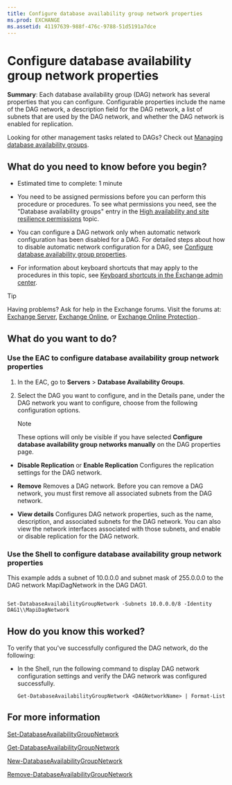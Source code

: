 ```yaml
---
title: Configure database availability group network properties
ms.prod: EXCHANGE
ms.assetid: 41197639-988f-476c-9788-51d5191a7dce
---
```



# Configure database availability group network properties
 **Summary**: Each database availability group (DAG) network has several properties that you can configure.
Configurable properties include the name of the DAG network, a description field for the DAG network, a list of subnets that are used by the DAG network, and whether the DAG network is enabled for replication.
  
    
    

Looking for other management tasks related to DAGs? Check out  [Managing database availability groups](http://technet.microsoft.com/library/4abde67b-4995-4a57-894f-ba76aa72341c.aspx).
## What do you need to know before you begin?


- Estimated time to complete: 1 minute
    
  
- You need to be assigned permissions before you can perform this procedure or procedures. To see what permissions you need, see the "Database availability groups" entry in the  [High availability and site resilience permissions](high-availability-and-site-resilience-permissions.md) topic.
    
  
- You can configure a DAG network only when automatic network configuration has been disabled for a DAG. For detailed steps about how to disable automatic network configuration for a DAG, see  [Configure database availability group properties](configure-database-availability-group-properties.md).
    
  
- For information about keyboard shortcuts that may apply to the procedures in this topic, see  [Keyboard shortcuts in the Exchange admin center](keyboard-shortcuts-in-the-exchange-admin-center.md).
    
  

> [!TIP]
> Having problems? Ask for help in the Exchange forums. Visit the forums at:  [Exchange Server](https://go.microsoft.com/fwlink/p/?linkId=60612),  [Exchange Online](https://go.microsoft.com/fwlink/p/?linkId=267542), or  [Exchange Online Protection](https://go.microsoft.com/fwlink/p/?linkId=285351).. 
  
    
    


## What do you want to do?


  
    
    

### Use the EAC to configure database availability group network properties
<a name="UseEMC"> </a>


1. In the EAC, go to **Servers** > **Database Availability Groups**.
    
  
2. Select the DAG you want to configure, and in the Details pane, under the DAG network you want to configure, choose from the following configuration options.
    
    > [!NOTE]
      > These options will only be visible if you have selected **Configure database availability group networks manually** on the DAG properties page.

  - **Disable Replication** or **Enable Replication** Configures the replication settings for the DAG network.
    
  
  - **Remove** Removes a DAG network. Before you can remove a DAG network, you must first remove all associated subnets from the DAG network.
    
  
  - **View details** Configures DAG network properties, such as the name, description, and associated subnets for the DAG network. You can also view the network interfaces associated with those subnets, and enable or disable replication for the DAG network.
    
  

### Use the Shell to configure database availability group network properties
<a name="UseShell"> </a>

This example adds a subnet of 10.0.0.0 and subnet mask of 255.0.0.0 to the DAG network MapiDagNetwork in the DAG DAG1.
  
    
    

```

Set-DatabaseAvailabilityGroupNetwork -Subnets 10.0.0.0/8 -Identity DAG1\\MapiDagNetwork
```


## How do you know this worked?

To verify that you've successfully configured the DAG network, do the following:
  
    
    

- In the Shell, run the following command to display DAG network configuration settings and verify the DAG network was configured successfully.
    
  ```
  Get-DatabaseAvailabilityGroupNetwork <DAGNetworkName> | Format-List
  ```


    
    
  

## For more information

 [Set-DatabaseAvailabilityGroupNetwork](http://technet.microsoft.com/library/5c6add57-eef9-4af5-9cf3-54fd910dfe93.aspx)
  
    
    
 [Get-DatabaseAvailabilityGroupNetwork](http://technet.microsoft.com/library/43f57126-a685-4208-ac63-4e3aba4a3e00.aspx)
  
    
    
 [New-DatabaseAvailabilityGroupNetwork](http://technet.microsoft.com/library/3ef8d42f-9da0-456a-b4e8-6f7d99a1fa0f.aspx)
  
    
    
 [Remove-DatabaseAvailabilityGroupNetwork](http://technet.microsoft.com/library/8da3ddc3-72e0-4c1b-8d3f-848c3ab5584e.aspx)
  
    
    


